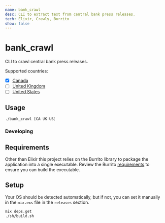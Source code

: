 ```yaml
---
name: bank_crawl
desc: CLI to extract text from central bank press releases.
tech: Elixir, Crawly, Burrito
show: false
---
```


# bank_crawl

CLI to crawl central bank press releases.

Supported countries:

- [x] [Canada](https://www.bankofcanada.ca/press-releases/)
- [ ] [United Kingdom](https://www.bankofengland.co.uk/news/press-releases)
- [ ] [United States](https://www.federalreserve.gov/newsevents/pressreleases.htm)

## Usage

`./bank_crawl [CA UK US]`

### Developing

## Requirements

Other than Elixir this project relies on the Burrito library to package the application into a single executable. Review the Burrito [requirements](https://github.com/burrito-elixir/burrito#preparation-and-requirements) to ensure you can build the executable.

## Setup

Your OS should be detected automatically, but if not, you can set it manually in the `mix.exs` file in the `releases` section.

```bash
mix deps.get
./sh/build.sh
```
